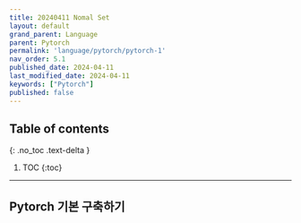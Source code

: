 ```yaml
---
title: 20240411 Nomal Set
layout: default
grand_parent: Language
parent: Pytorch
permalink: 'language/pytorch/pytorch-1'
nav_order: 5.1
published_date: 2024-04-11
last_modified_date: 2024-04-11
keywords: ["Pytorch"]
published: false
---
```

## Table of contents
{: .no_toc .text-delta }

1. TOC
{:toc}
---
## Pytorch 기본 구축하기